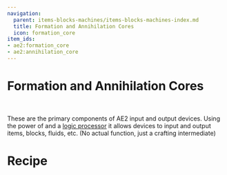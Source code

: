 ```yaml
---
navigation:
  parent: items-blocks-machines/items-blocks-machines-index.md
  title: Formation and Annihilation Cores
  icon: formation_core
item_ids:
- ae2:formation_core
- ae2:annihilation_core
---
```

# Formation and Annihilation Cores

<ItemImage id="formation_core" scale="4" />   <ItemImage id="annihilation_core" scale="4" />

These are the primary components of AE2 input and output devices. Using the power of <ItemLink id="fluix_crystal" /> and
a [logic processor](processors.md) it allows devices to input and output items, blocks, fluids, etc. (No actual function, just
a crafting intermediate)

# Recipe

<RecipeFor id="formation_core" />
<RecipeFor id="annihilation_core" />